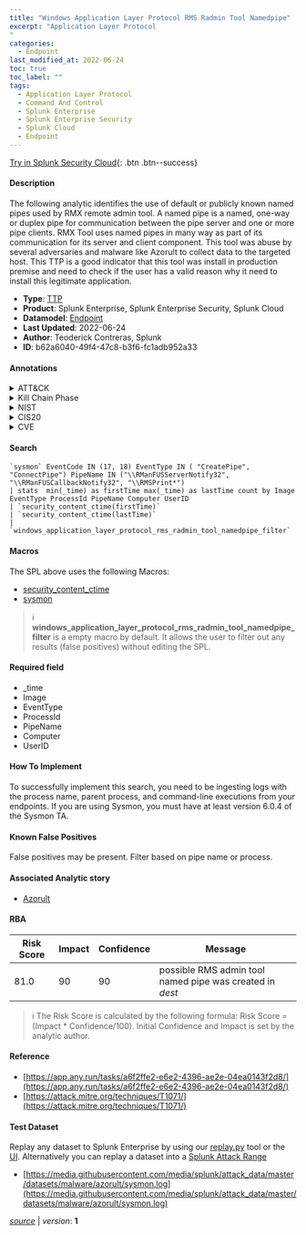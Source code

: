 ```yaml
---
title: "Windows Application Layer Protocol RMS Radmin Tool Namedpipe"
excerpt: "Application Layer Protocol
"
categories:
  - Endpoint
last_modified_at: 2022-06-24
toc: true
toc_label: ""
tags:
  - Application Layer Protocol
  - Command And Control
  - Splunk Enterprise
  - Splunk Enterprise Security
  - Splunk Cloud
  - Endpoint
---
```




[Try in Splunk Security Cloud](https://www.splunk.com/en_us/products/cyber-security.html){: .btn .btn--success}

#### Description

The following analytic identifies the use of default or publicly known named pipes used by RMX remote admin tool. A named pipe is a named, one-way or duplex pipe for communication between the pipe server and one or more pipe clients. RMX Tool uses named pipes in many way as part of its communication for its server and client component. This tool was abuse by several adversaries and malware like Azorult to collect data to the targeted host. This TTP is a good indicator that this tool was install in production premise and need to check if the user has a valid reason why it need to install this legitimate application.

- **Type**: [TTP](https://github.com/splunk/security_content/wiki/Detection-Analytic-Types)
- **Product**: Splunk Enterprise, Splunk Enterprise Security, Splunk Cloud
- **Datamodel**: [Endpoint](https://docs.splunk.com/Documentation/CIM/latest/User/Endpoint)
- **Last Updated**: 2022-06-24
- **Author**: Teoderick Contreras, Splunk
- **ID**: b62a6040-49f4-47c8-b3f6-fc1adb952a33


#### Annotations

<details>
  <summary>ATT&CK</summary>

<div markdown="1">


| ID             | Technique        |  Tactic             |
| -------------- | ---------------- |-------------------- |
| [T1071](https://attack.mitre.org/techniques/T1071/) | Application Layer Protocol | Command And Control |

</div>
</details>


<details>
  <summary>Kill Chain Phase</summary>

<div markdown="1">

* Exploitation


</div>
</details>


<details>
  <summary>NIST</summary>

<div markdown="1">

* DE.CM



</div>
</details>

<details>
  <summary>CIS20</summary>

<div markdown="1">

* CIS 3
* CIS 5
* CIS 16



</div>
</details>

<details>
  <summary>CVE</summary>

<div markdown="1">


</div>
</details>

#### Search 

```
`sysmon` EventCode IN (17, 18) EventType IN ( "CreatePipe", "ConnectPipe") PipeName IN ("\\RManFUSServerNotify32", "\\RManFUSCallbackNotify32", "\\RMSPrint*") 
| stats  min(_time) as firstTime max(_time) as lastTime count by Image EventType ProcessId PipeName Computer UserID 
| `security_content_ctime(firstTime)` 
| `security_content_ctime(lastTime)` 
| `windows_application_layer_protocol_rms_radmin_tool_namedpipe_filter`
```

#### Macros
The SPL above uses the following Macros:
* [security_content_ctime](https://github.com/splunk/security_content/blob/develop/macros/security_content_ctime.yml)
* [sysmon](https://github.com/splunk/security_content/blob/develop/macros/sysmon.yml)

> :information_source:
> **windows_application_layer_protocol_rms_radmin_tool_namedpipe_filter** is a empty macro by default. It allows the user to filter out any results (false positives) without editing the SPL.

#### Required field
* _time
* Image
* EventType
* ProcessId
* PipeName
* Computer
* UserID


#### How To Implement
To successfully implement this search, you need to be ingesting logs with the process name, parent process, and command-line executions from your endpoints. If you are using Sysmon, you must have at least version 6.0.4 of the Sysmon TA.

#### Known False Positives
False positives may be present. Filter based on pipe name or process.

#### Associated Analytic story
* [Azorult](/stories/azorult)




#### RBA

| Risk Score  | Impact      | Confidence   | Message      |
| ----------- | ----------- |--------------|--------------|
| 81.0 | 90 | 90 | possible RMS admin tool named pipe was created in $dest$ |


> :information_source:
> The Risk Score is calculated by the following formula: Risk Score = (Impact * Confidence/100). Initial Confidence and Impact is set by the analytic author. 

#### Reference

* [https://app.any.run/tasks/a6f2ffe2-e6e2-4396-ae2e-04ea0143f2d8/](https://app.any.run/tasks/a6f2ffe2-e6e2-4396-ae2e-04ea0143f2d8/)
* [https://attack.mitre.org/techniques/T1071/](https://attack.mitre.org/techniques/T1071/)



#### Test Dataset
Replay any dataset to Splunk Enterprise by using our [replay.py](https://github.com/splunk/attack_data#using-replaypy) tool or the [UI](https://github.com/splunk/attack_data#using-ui).
Alternatively you can replay a dataset into a [Splunk Attack Range](https://github.com/splunk/attack_range#replay-dumps-into-attack-range-splunk-server)


* [https://media.githubusercontent.com/media/splunk/attack_data/master/datasets/malware/azorult/sysmon.log](https://media.githubusercontent.com/media/splunk/attack_data/master/datasets/malware/azorult/sysmon.log)



[*source*](https://github.com/splunk/security_content/tree/develop/detections/endpoint/windows_application_layer_protocol_rms_radmin_tool_namedpipe.yml) \| *version*: **1**